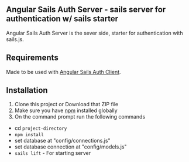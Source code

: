 ## Angular Sails Auth Server  - sails server for authentication w/ sails starter
Angular Sails Auth Server  is the sever side, starter for authentication with sails.js.

## Requirements
Made to be used with [Angular Sails Auth Client](https://github.com/zellpod/Example-Angular-Sails-Auth-Client).

## Installation
1. Clone this project or Download that ZIP file
2. Make sure you have  [npm](https://www.npmjs.org/) installed globally
3. On the command prompt run the following commands
- cd `project-directory`
- `npm install`
- set database at "config/connections.js"
- set database connection at "config/models.js"  
- `sails lift` - For starting server
